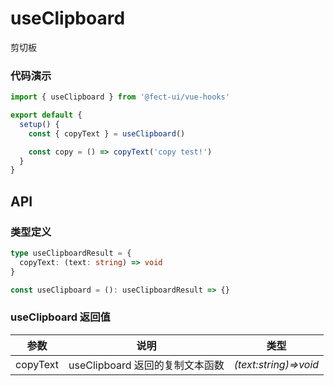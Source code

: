 # useClipboard

剪切板

### 代码演示

```javascript
import { useClipboard } from '@fect-ui/vue-hooks'

export default {
  setup() {
    const { copyText } = useClipboard()

    const copy = () => copyText('copy test!')
  }
}
```

## API

### 类型定义

```ts
type useClipboardResult = {
  copyText: (text: string) => void
}

const useClipboard = (): useClipboardResult => {}
```

### useClipboard 返回值

| 参数     | 说明                            | 类型                  |
| -------- | ------------------------------- | --------------------- |
| copyText | useClipboard 返回的复制文本函数 | _(text:string)=>void_ |
